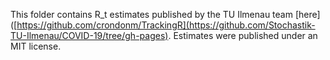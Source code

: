 This folder contains R_t estimates published by the TU Ilmenau team [here]([https://github.com/crondonm/TrackingR](https://github.com/Stochastik-TU-Ilmenau/COVID-19/tree/gh-pages). Estimates were published under an MIT license.
